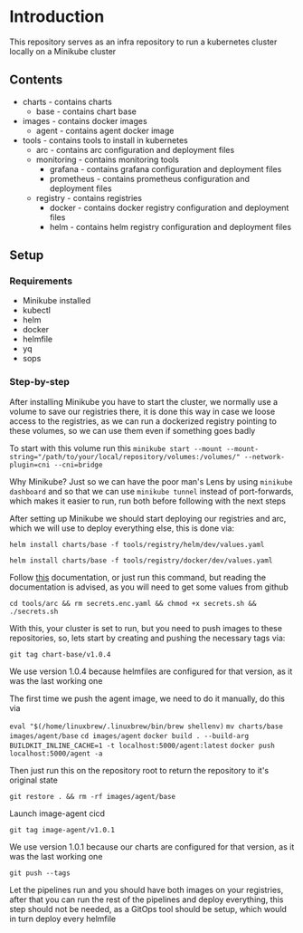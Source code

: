 # Introduction

This repository serves as an infra repository to run a kubernetes cluster locally on a Minikube cluster

## Contents

- charts - contains charts
    - base - contains chart base
- images - contains docker images
    - agent - contains agent docker image
- tools - contains tools to install in kubernetes
    - arc - contains arc configuration and deployment files
    - monitoring - contains monitoring tools
        - grafana - contains grafana configuration and deployment files
        - prometheus - contains prometheus configuration and deployment files
    - registry - contains registries
        - docker - contains docker registry configuration and deployment files
        - helm - contains helm registry configuration and deployment files

## Setup

### Requirements

- Minikube installed
- kubectl
- helm
- docker
- helmfile
- yq
- sops

### Step-by-step

After installing Minikube you have to start the cluster, we normally use a volume to save our registries there, it is done this way in case we loose access to the registries, as we can run a dockerized registry pointing to these volumes, so we can use them even if something goes badly

To start with this volume run this `minikube start --mount --mount-string="/path/to/your/local/repository/volumes:/volumes/" --network-plugin=cni --cni=bridge`

Why Minikube? Just so we can have the poor man's Lens by using `minikube dashboard` and so that we can use `minikube tunnel` instead of port-forwards, which makes it easier to run, run both before following with the next steps

After setting up Minikube we should start deploying our registries and arc, which we will use to deploy everything else, this is done via:

`helm install charts/base -f tools/registry/helm/dev/values.yaml`

`helm install charts/base -f tools/registry/docker/dev/values.yaml`

Follow [this](tools\arc\README.MD) documentation, or just run this command, but reading the documentation is advised, as you will need to get some values from github

`cd tools/arc && rm secrets.enc.yaml && chmod +x secrets.sh && ./secrets.sh`

With this, your cluster is set to run, but you need to push images to these repositories, so, lets start by creating and pushing the necessary tags via:

`git tag chart-base/v1.0.4`

We use version 1.0.4 because helmfiles are configured for that version, as it was the last working one

The first time we push the agent image, we need to do it manually, do this via

`eval "$(/home/linuxbrew/.linuxbrew/bin/brew shellenv)`
`mv charts/base images/agent/base`
`cd images/agent`
`docker build . --build-arg BUILDKIT_INLINE_CACHE=1 -t localhost:5000/agent:latest`
`docker push localhost:5000/agent -a`

Then just run this on the repository root to return the repository to it's original state

`git restore . && rm -rf images/agent/base`

Launch image-agent cicd

`git tag image-agent/v1.0.1`

We use version 1.0.1 because our charts are configured for that version, as it was the last working one

`git push --tags`

Let the pipelines run and you should have both images on your registries, after that you can run the rest of the pipelines and deploy everything, this step should not be needed, as a GitOps tool should be setup, which would in turn deploy every helmfile